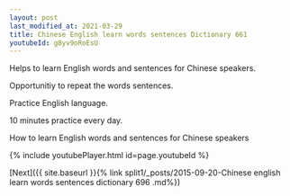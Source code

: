 ```yaml
---
layout: post
last_modified_at: 2021-03-29
title: Chinese English learn words sentences Dictionary 661 
youtubeId: g8yv9oRoEsU
---
```

 
 
Helps to learn English words and sentences for Chinese speakers.

Opportunitiy to repeat the words sentences. 

Practice English language. 
 
10 minutes practice every day. 
 
How to learn English words and sentences for Chinese speakers 
 
{% include youtubePlayer.html id=page.youtubeId %}
 
 
[Next]({{ site.baseurl }}{% link  split1/_posts/2015-09-20-Chinese english learn words sentences dictionary 696 .md%})
 
